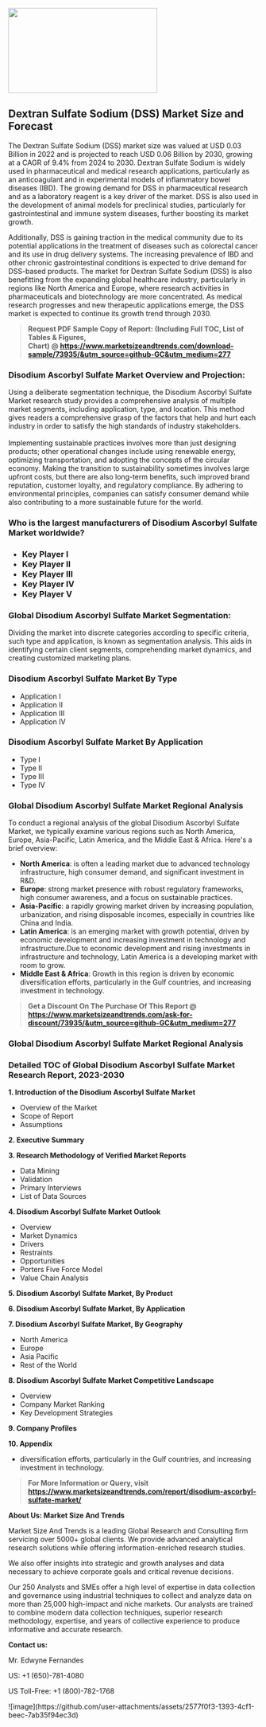 <p><img class="alignnone size-medium wp-image-20088" src="https://ffe5etoiles.com/wp-content/uploads/2024/12/MST1-300x171.png" alt="" width="300" height="171" /></p><h2>Dextran Sulfate Sodium (DSS) Market Size and Forecast</h2><p>The Dextran Sulfate Sodium (DSS) market size was valued at USD 0.03 Billion in 2022 and is projected to reach USD 0.06 Billion by 2030, growing at a CAGR of 9.4% from 2024 to 2030. Dextran Sulfate Sodium is widely used in pharmaceutical and medical research applications, particularly as an anticoagulant and in experimental models of inflammatory bowel diseases (IBD). The growing demand for DSS in pharmaceutical research and as a laboratory reagent is a key driver of the market. DSS is also used in the development of animal models for preclinical studies, particularly for gastrointestinal and immune system diseases, further boosting its market growth.</p><p>Additionally, DSS is gaining traction in the medical community due to its potential applications in the treatment of diseases such as colorectal cancer and its use in drug delivery systems. The increasing prevalence of IBD and other chronic gastrointestinal conditions is expected to drive demand for DSS-based products. The market for Dextran Sulfate Sodium (DSS) is also benefitting from the expanding global healthcare industry, particularly in regions like North America and Europe, where research activities in pharmaceuticals and biotechnology are more concentrated. As medical research progresses and new therapeutic applications emerge, the DSS market is expected to continue its growth trend through 2030.</p></p><blockquote id="" class=""><strong>Request PDF Sample Copy of Report: (Including Full TOC, List of Tables &amp; Figures, Chart)&nbsp;@&nbsp;<strong><a href="https://www.marketsizeandtrends.com/download-sample/73935/&utm_source=github-GC&utm_medium=277" target="_blank">https://www.marketsizeandtrends.com/download-sample/73935/&utm_source=github-GC&utm_medium=277</a></strong></strong></blockquote><h3 id="" class="">Disodium Ascorbyl Sulfate Market&nbsp;Overview and Projection:</h3><p id="" class="">Using a deliberate segmentation technique, the Disodium Ascorbyl Sulfate Market research study provides a comprehensive analysis of multiple market segments, including application, type, and location. This method gives readers a comprehensive grasp of the factors that help and hurt each industry in order to satisfy the high standards of industry stakeholders. <br /> <br />Implementing sustainable practices involves more than just designing products; other operational changes include using renewable energy, optimizing transportation, and adopting the concepts of the circular economy. Making the transition to sustainability sometimes involves large upfront costs, but there are also long-term benefits, such improved brand reputation, customer loyalty, and regulatory compliance. By adhering to environmental principles, companies can satisfy consumer demand while also contributing to a more sustainable future for the world.</p><h3 id="" class="">Who is the largest manufacturers of&nbsp;Disodium Ascorbyl Sulfate Market worldwide?</h3><h3 class=""><p><ul><li>Key Player I </li><li> Key Player II </li><li> Key Player III </li><li> Key Player IV </li><li> Key Player V</li></ul></p></h3><h3 id="" class="">Global&nbsp;Disodium Ascorbyl Sulfate Market Segmentation:</h3><p id="" class="">Dividing the market into discrete categories according to specific criteria, such type and application, is known as segmentation analysis. This aids in identifying certain client segments, comprehending market dynamics, and creating customized marketing plans.</p><h3 id="" class="">Disodium Ascorbyl Sulfate Market&nbsp;By Type</h3><p><p><ul><li>Application I</li><li> Application II</li><li> Application III</li><li> Application IV</p></li></ul></p></p><h3 id="" class="">Disodium Ascorbyl Sulfate Market&nbsp;By Application</h3><p class=""><p><ul><li>Type I</li><li> Type II</li><li> Type III</li><li> Type IV</li></ul></p></p><h3 id="" class="">Global Disodium Ascorbyl Sulfate Market Regional Analysis</h3><p id="" class="">To conduct a regional analysis of the global Disodium Ascorbyl Sulfate Market, we typically examine various regions such as North America, Europe, Asia-Pacific, Latin America, and the Middle East &amp; Africa. Here's a brief overview:</p><ul><li><strong>North America</strong>: is often a leading market due to advanced technology infrastructure, high consumer demand, and significant investment in R&amp;D.</li><li><strong>Europe</strong>: strong market presence with robust regulatory frameworks, high consumer awareness, and a focus on sustainable practices.</li><li><strong>Asia-Pacific</strong>: a rapidly growing market driven by increasing population, urbanization, and rising disposable incomes, especially in countries like China and India.</li><li><strong>Latin America</strong>: is an emerging market with growth potential, driven by economic development and increasing investment in technology and infrastructure.Due to economic development and rising investments in infrastructure and technology, Latin America is a developing market with room to grow.</li><li><strong>Middle East &amp; Africa</strong>: Growth in this region is driven by economic diversification efforts, particularly in the Gulf countries, and increasing investment in technology.</li></ul><blockquote id="" class=""><strong>Get a Discount On The Purchase Of This Report @ <strong><a href="https://www.marketsizeandtrends.com/ask-for-discount/73935/&utm_source=github-GC&utm_medium=277" target="_blank">https://www.marketsizeandtrends.com/ask-for-discount/73935/&utm_source=github-GC&utm_medium=277</a></strong></strong></blockquote><h3 id="" class="">Global Disodium Ascorbyl Sulfate Market Regional Analysis</h3><h3 id="" class="">Detailed TOC of Global Disodium Ascorbyl Sulfate Market Research Report, 2023-2030</h3><p id="" class=""><strong>1. Introduction of the Disodium Ascorbyl Sulfate Market</strong></p><ul><li>Overview of the Market</li><li>Scope of Report</li><li>Assumptions</li></ul><p id="" class=""><strong>2. Executive Summary</strong></p><p id="" class=""><strong>3. Research Methodology of Verified Market Reports</strong></p><ul><li>Data Mining</li><li>Validation</li><li>Primary Interviews</li><li>List of Data Sources</li></ul><p id="" class=""><strong>4. Disodium Ascorbyl Sulfate Market Outlook</strong></p><ul><li>Overview</li><li>Market Dynamics</li><li>Drivers</li><li>Restraints</li><li>Opportunities</li><li>Porters Five Force Model</li><li>Value Chain Analysis</li></ul><p id="" class=""><strong>5. Disodium Ascorbyl Sulfate Market, By Product</strong></p><p id="" class=""><strong>6. Disodium Ascorbyl Sulfate Market, By Application</strong></p><p id="" class=""><strong>7. Disodium Ascorbyl Sulfate Market, By Geography</strong></p><ul><li>North America</li><li>Europe</li><li>Asia Pacific</li><li>Rest of the World</li></ul><p id="" class=""><strong>8. Disodium Ascorbyl Sulfate Market Competitive Landscape</strong></p><ul><li>Overview</li><li>Company Market Ranking</li><li>Key Development Strategies</li></ul><p id="" class=""><strong>9. Company Profiles</strong></p><p id="" class=""><strong>10. Appendix</strong></p><ul><li>diversification efforts, particularly in the Gulf countries, and increasing investment in technology.</li></ul><blockquote id="" class=""><strong>For More Information or Query, visit <strong><strong><a href="https://www.marketsizeandtrends.com/report/disodium-ascorbyl-sulfate-market/" target="_blank">https://www.marketsizeandtrends.com/report/disodium-ascorbyl-sulfate-market/</a></strong></strong></strong></blockquote><p id="" class=""><strong>About Us: Market Size And Trends</strong></p><p id="" class="">Market Size And Trends is a leading Global Research and Consulting firm servicing over 5000+ global clients. We provide advanced analytical research solutions while offering information-enriched research studies.</p><p id="" class="">We also offer insights into strategic and growth analyses and data necessary to achieve corporate goals and critical revenue decisions.</p><p id="" class="">Our 250 Analysts and SMEs offer a high level of expertise in data collection and governance using industrial techniques to collect and analyze data on more than 25,000 high-impact and niche markets. Our analysts are trained to combine modern data collection techniques, superior research methodology, expertise, and years of collective experience to produce informative and accurate research.</p><p id="" class=""><strong>Contact us:</strong></p><p id="" class="">Mr. Edwyne Fernandes</p><p id="" class="">US: +1 (650)-781-4080</p><p id="" class="">US Toll-Free: +1 (800)-782-1768</p>
![image](https://github.com/user-attachments/assets/2577f0f3-1393-4cf1-beec-7ab35f94ec3d)
